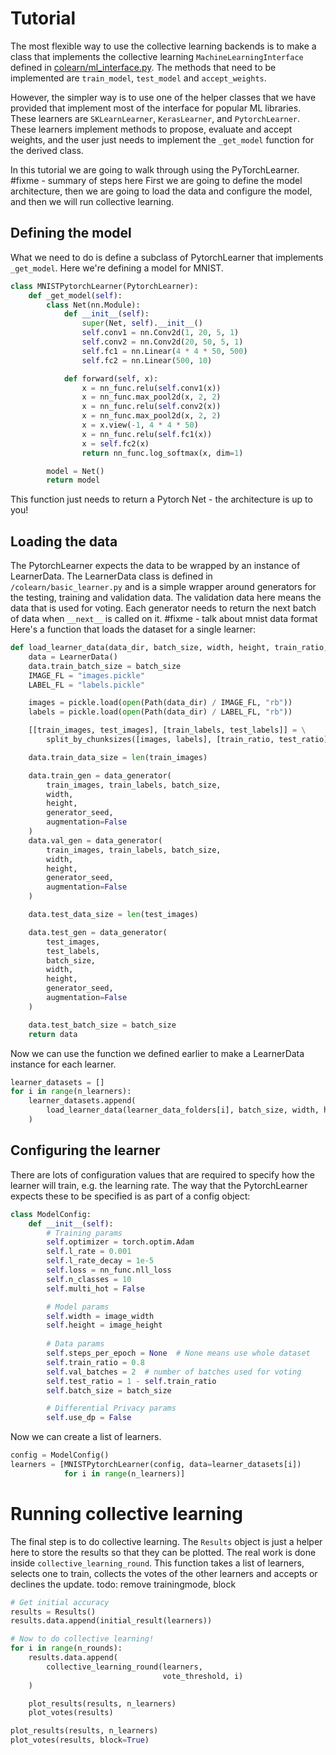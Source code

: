 # Tutorial

The most flexible way to use the collective learning backends is to make a class that implements
the collective learning `MachineLearningInterface` defined in [colearn/ml_interface.py](colearn/ml_interface.py). 
The methods that need to be implemented are `train_model`, `test_model` and `accept_weights`. 

However, the simpler way is to use one of the helper classes that we have provided that implement 
most of the interface for popular ML libraries. These learners are `SKLearnLearner`, 
`KerasLearner`, and `PytorchLearner`. These learners implement methods to propose, evaluate and accept weights, 
and the user just needs to implement the `_get_model` function for the derived class.  

In this tutorial we are going to walk through using the PyTorchLearner.  #fixme - summary of steps here
First we are going to define the model architecture, then 
we are going to load the data and configure the model, and then we will run collective learning.

## Defining the model
What we need to do is define a subclass of PytorchLearner that implements `_get_model`. 
Here we're defining a model for MNIST.

```python
class MNISTPytorchLearner(PytorchLearner):
    def _get_model(self):
        class Net(nn.Module):
            def __init__(self):
                super(Net, self).__init__()
                self.conv1 = nn.Conv2d(1, 20, 5, 1)
                self.conv2 = nn.Conv2d(20, 50, 5, 1)
                self.fc1 = nn.Linear(4 * 4 * 50, 500)
                self.fc2 = nn.Linear(500, 10)

            def forward(self, x):
                x = nn_func.relu(self.conv1(x))
                x = nn_func.max_pool2d(x, 2, 2)
                x = nn_func.relu(self.conv2(x))
                x = nn_func.max_pool2d(x, 2, 2)
                x = x.view(-1, 4 * 4 * 50)
                x = nn_func.relu(self.fc1(x))
                x = self.fc2(x)
                return nn_func.log_softmax(x, dim=1)

        model = Net()
        return model
```

This function just needs to return a Pytorch Net - the architecture is up to you!

## Loading the data
The PytorchLearner expects the data to be wrapped by an instance of LearnerData.
The LearnerData class is defined in `/colearn/basic_learner.py` 
and is a simple wrapper around generators for the testing, training and validation data.
The validation data here means the data that is used for voting.
Each generator needs to return the next batch of data when `__next__` is called on it. #fixme - talk about mnist data format
Here's a function that loads the dataset for a single learner:
```python
def load_learner_data(data_dir, batch_size, width, height, train_ratio, test_ratio, generator_seed):
    data = LearnerData()
    data.train_batch_size = batch_size
    IMAGE_FL = "images.pickle"
    LABEL_FL = "labels.pickle"

    images = pickle.load(open(Path(data_dir) / IMAGE_FL, "rb"))
    labels = pickle.load(open(Path(data_dir) / LABEL_FL, "rb"))

    [[train_images, test_images], [train_labels, test_labels]] = \
        split_by_chunksizes([images, labels], [train_ratio, test_ratio])

    data.train_data_size = len(train_images)

    data.train_gen = data_generator(
        train_images, train_labels, batch_size,
        width,
        height,
        generator_seed,
        augmentation=False
    )
    data.val_gen = data_generator(
        train_images, train_labels, batch_size,
        width,
        height,
        generator_seed,
        augmentation=False
    )

    data.test_data_size = len(test_images)

    data.test_gen = data_generator(
        test_images,
        test_labels,
        batch_size,
        width,
        height,
        generator_seed,
        augmentation=False
    )

    data.test_batch_size = batch_size
    return data
```

Now we can use the function we defined earlier to make a LearnerData instance for each learner.
```python
learner_datasets = []
for i in range(n_learners):
    learner_datasets.append(
        load_learner_data(learner_data_folders[i], batch_size, width, height, train_ratio, test_ratio, generator_seed)
    )
```

## Configuring the learner
There are lots of configuration values that are required to specify how the learner will train, e.g. the learning rate.
The way that the PytorchLearner expects these to be specified is as part of a config object:

```python
class ModelConfig:
    def __init__(self):
        # Training params
        self.optimizer = torch.optim.Adam
        self.l_rate = 0.001
        self.l_rate_decay = 1e-5
        self.loss = nn_func.nll_loss
        self.n_classes = 10
        self.multi_hot = False

        # Model params
        self.width = image_width
        self.height = image_height
        
        # Data params
        self.steps_per_epoch = None  # None means use whole dataset
        self.train_ratio = 0.8
        self.val_batches = 2  # number of batches used for voting
        self.test_ratio = 1 - self.train_ratio
        self.batch_size = batch_size

        # Differential Privacy params
        self.use_dp = False
```

Now we can create a list of learners.

```python
config = ModelConfig()
learners = [MNISTPytorchLearner(config, data=learner_datasets[i])
            for i in range(n_learners)]
```

# Running collective learning
The final step is to do collective learning.
The `Results` object is just a helper here to store the results so that they can be plotted. 
The real work is done inside `collective_learning_round`. 
This function takes a list of learners, selects one to train, collects the votes of the other learners and
accepts or declines the update.
todo: remove trainingmode, block
```python
# Get initial accuracy
results = Results()
results.data.append(initial_result(learners))

# Now to do collective learning!
for i in range(n_rounds):
    results.data.append(
        collective_learning_round(learners,
                                  vote_threshold, i)
    )

    plot_results(results, n_learners)
    plot_votes(results)

plot_results(results, n_learners)
plot_votes(results, block=True)
```